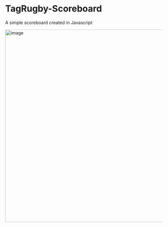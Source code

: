 # TagRugby-Scoreboard

A simple scoreboard created in Javascript


<img width="616" alt="image" src="https://github.com/hennasingh/TagRugby-Scoreboard/assets/22836317/e9c26e91-1ef5-4427-a0cd-00342b446a87">

